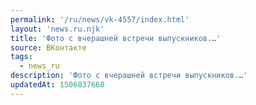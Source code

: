 ```yaml
---
permalink: '/ru/news/vk-4557/index.html'
layout: 'news.ru.njk'
title: 'Фото с вчерашней встречи выпускников.…'
source: ВКонтакте
tags:
  - news_ru
description: 'Фото с вчерашней встречи выпускников.…'
updatedAt: 1506837660
---
```

